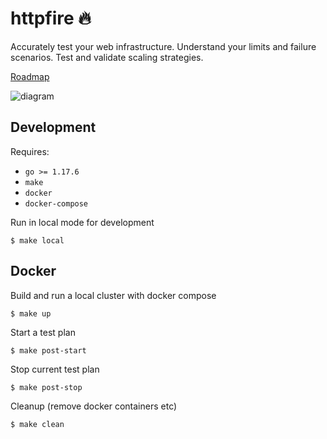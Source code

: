 # httpfire 🔥

Accurately test your web infrastructure. Understand your limits and failure scenarios. Test and validate scaling strategies.

[Roadmap](https://github.com/shanegibbs/httpfire/projects/1)

![diagram](https://user-images.githubusercontent.com/2838876/155901542-7da22bb0-0f73-4f6f-aabc-8a25f775d201.png)

## Development

Requires:
- `go >= 1.17.6`
- `make`
- `docker`
- `docker-compose`

Run in local mode for development

```shell
$ make local
```

## Docker

Build and run a local cluster with docker compose

```shell
$ make up
```

Start a test plan

```shell
$ make post-start
```

Stop current test plan

```shell
$ make post-stop
```

Cleanup (remove docker containers etc)

```shell
$ make clean
```
